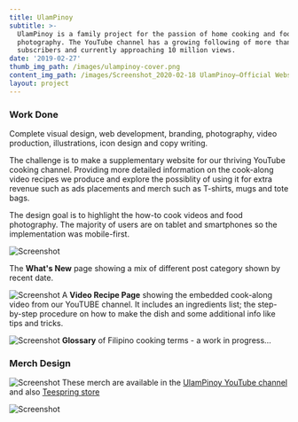 ```yaml
---
title: UlamPinoy
subtitle: >-
  UlamPinoy is a family project for the passion of home cooking and food
  photography. The YouTube channel has a growing following of more than 61,700
  subscribers and currently approaching 10 million views.
date: '2019-02-27'
thumb_img_path: /images/ulampinoy-cover.png
content_img_path: /images/Screenshot_2020-02-18 UlamPinoy—Official Website ulampinoy com(3).jpg
layout: project
---
```

### Work Done

Complete visual design, web development, branding, photography, video production, illustrations, icon design and copy writing.

The challenge is to make a supplementary website for our thriving YouTube cooking channel. Providing more detailed information on the cook-along video recipes we produce and explore the possiblity of using it for extra revenue such as ads placements and merch such as T-shirts, mugs and tote bags.

The design goal is to highlight the how-to cook videos and food photography. The majority of users are on tablet and smartphones so the implementation was mobile-first.

![Screenshot](/images/ss-up-blog.jpg)

The **What's New** page showing a mix of different post category shown by recent date.

![Screenshot](/images/ss-up-video-single.jpg)
A **Video Recipe Page** showing the embedded cook-along video from our YouTUBE channel. It includes an ingredients list; the step-by-step procedure on how to make the dish and some additional info like tips and tricks.

![Screenshot](/images/ss-up-glossary.png)
**Glossary** of Filipino cooking terms - a work in progress...

### Merch Design

![Screenshot](/images/up-merch.jpg)
These merch are available in the [UlamPinoy YouTube channel](https://www.youtube.com/user/ulampinoy/featured) and also [Teespring store](https://teespring.com/stores/ulampinoy)

![Screenshot](/images/up-merch-tshirt.jpg)